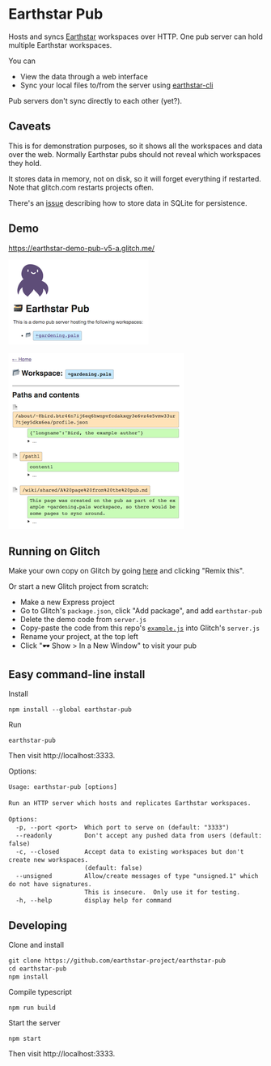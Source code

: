 # Earthstar Pub

Hosts and syncs [Earthstar](https://github.com/cinnamon-bun/earthstar) workspaces over HTTP.  One pub server can hold multiple Earthstar workspaces.

You can
* View the data through a web interface
* Sync your local files to/from the server using [earthstar-cli](https://github.com/cinnamon-bun/earthstar-cli/)

Pub servers don't sync directly to each other (yet?).

## Caveats

This is for demonstration purposes, so it shows all the workspaces and data over the web.  Normally Earthstar pubs should not reveal which workspaces they hold.

It stores data in memory, not on disk, so it will forget everything if restarted.  Note that glitch.com restarts projects often.

There's an [issue](https://github.com/earthstar-project/earthstar-pub/issues/1) describing how to store data in SQLite for persistence.

## Demo

https://earthstar-demo-pub-v5-a.glitch.me/

![](img/pub-homepage.png)

![](img/pub-workspace.png)

## Running on Glitch

Make your own copy on Glitch by going [here](https://glitch.com/~earthstar-demo-pub-v5-a) and clicking "Remix this".

Or start a new Glitch project from scratch:

* Make a new Express project
* Go to Glitch's `package.json`, click "Add package", and add `earthstar-pub`
* Delete the demo code from `server.js`
* Copy-paste the code from this repo's [`example.js`](https://github.com/earthstar-project/earthstar-pub/blob/master/example.js) into Glitch's `server.js`
* Rename your project, at the top left
* Click "🕶 Show > In a New Window" to visit your pub

## Easy command-line install

Install
```
npm install --global earthstar-pub
```

Run
```
earthstar-pub
```

Then visit http://localhost:3333.

Options:
```
Usage: earthstar-pub [options]

Run an HTTP server which hosts and replicates Earthstar workspaces.

Options:
  -p, --port <port>  Which port to serve on (default: "3333")
  --readonly         Don't accept any pushed data from users (default: false)
  -c, --closed       Accept data to existing workspaces but don't create new workspaces.
                     (default: false)
  --unsigned         Allow/create messages of type "unsigned.1" which do not have signatures.
                     This is insecure.  Only use it for testing.
  -h, --help         display help for command
```

## Developing

Clone and install
```
git clone https://github.com/earthstar-project/earthstar-pub
cd earthstar-pub
npm install
```

Compile typescript
```
npm run build
```

Start the server
```
npm start
```

Then visit http://localhost:3333.
